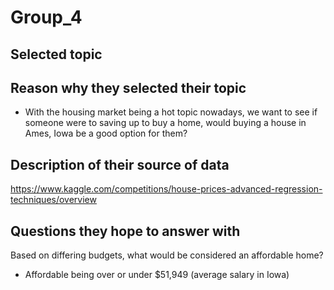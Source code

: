 # Group_4

## Selected topic


##  Reason why they selected their topic

  - With the housing market being a hot topic nowadays, we want to see if someone were to saving up to buy a home, would buying a house in Ames, Iowa be a good option for them?
  
##  Description of their source of data

https://www.kaggle.com/competitions/house-prices-advanced-regression-techniques/overview

## Questions they hope to answer with

Based on differing budgets, what would be considered an affordable home?
  - Affordable being over or under $51,949 (average salary in Iowa)
